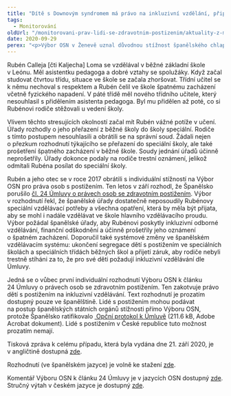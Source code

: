 ```yaml
---
title: "Dítě s Downovým syndromem má právo na inkluzivní vzdělání, připomíná Výbor OSN"
tags:
  - Monitorování
oldUrl: "/monitorovani-prav-lidi-se-zdravotnim-postizenim/aktuality-z-monitorovani/aktuality-z-monitorovani-2020/dite-s-downovym-syndromem-ma-pravo-na-inkluzivni-vzdelani-pripomina-vybor-osn/"
date: 2020-09-29
perex: "<p>Výbor OSN v Ženevě uznal důvodnou stížnost španělského chlapce jménem Rubén. Když se Rubén vzdělával již pátým rokem v běžné škole, rozhodly španělské úřady o jeho přeřazení do speciální školy. Zároveň zahájily trestní řízení proti jeho rodičům, které s přeřazením do speciální školy nesouhlasili. Výbor OSN řekl, že došlo k porušení Úmluvy o právech osob se zdravotním postižením. Španělsko musí Rubéna odškodnit, účinně prošetřit všechna jeho obvinění, zajistit mu odborné inkluzivní vzdělávání a ukončit segregaci dětí s postižením ve vzdělávání.</p>"
---
```


<!-- imported from the old website -->

<p>Rubén Calleja [čti Kaljecha] Loma se vzdělával v běžné základní škole v Leónu. Měl asistentku pedagoga a dobré vztahy se spolužáky. Když začal studovat čtvrtou třídu, situace ve škole se začala zhoršovat. Třídní učitel se k němu nechoval s respektem a Rubén čelil ve škole špatnému zacházení včetně fyzického napadení. V páté třídě měl nového třídního učitele, který nesouhlasil s přidělením asistenta pedagoga. Byl mu přidělen až poté, co si Rubénovi rodiče stěžovali u vedení školy. </p> <p>Vlivem těchto stresujících okolností začal mít Rubén vážné potíže v učení. Úřady rozhodly o jeho přeřazení z běžné školy do školy speciální. Rodiče s tímto postupem nesouhlasili a obrátili se na správní soud. Žádali nejen o přezkum rozhodnutí týkajícího se přeřazení do speciální školy, ale také prošetření špatného zacházení v běžné škole. Soudy jednání úřadů účinně neprošetřily. Úřady dokonce podaly na rodiče trestní oznámení, jelikož odmítali Rubéna posílat do speciální školy. </p> <p>Rubén a jeho otec se v roce 2017 obrátili s individuální stížností na Výbor OSN pro práva osob s postižením. Ten letos v září rozhodl, že Španělsko porušilo <a href="https://www.ochrance.cz/monitorovani-prav-lidi-se-zdravotnim-postizenim/umluva-o-pravech-osob-se-zdravotnim-postizenim/">čl. 24 Úmluvy o právech osob se zdravotním postižením</a>. Výbor v rozhodnutí řekl, že španělské úřady dostatečně neposoudily Rubénovy speciální vzdělávací potřeby a všechna opatření, která by měla být přijata, aby se mohl i nadále vzdělávat ve škole hlavního vzdělávacího proudu. Výbor požádal španělské úřady, aby Rubénovi poskytly inkluzivní odborné vzdělávání, finanční odškodnění a účinně prošetřily jeho oznámení o špatném zacházení. Doporučil také systémové změny ve španělském vzdělávacím systému: ukončení segregace dětí s postižením ve speciálních školách a speciálních třídách běžných škol a přijetí záruk, aby rodiče nebyli trestně stíháni za to, že pro své děti požadují inkluzivní vzdělávání dle Úmluvy.</p> <p>Jedná se o vůbec první individuální rozhodnutí Výboru OSN k článku 24 Úmluvy o právech osob se zdravotním postižením. Ten zakotvuje právo dětí s postižením na inkluzivní vzdělávání. Text rozhodnutí je prozatím dostupný pouze ve španělštině. Lidé s postižením mohou podávat na postup španělských státních orgánů stížnosti přímo Výboru OSN, protože Španělsko ratifikovalo <a title="Otevření do nového okna" href="https://www.ochrance.cz/fileadmin/user_upload/CRPD/Umluva-protokol-CJ.pdf" target="_blank"><img alt="" src="https://www.ochrance.cz/typo3/ext/od_linkdesc/icons/pdf.gif" class="od_linkdesc_icon" /> Opční protokol k Úmluvě</a> (211.6 kB, Adobe Acrobat dokument). Lidé s postižením v České republice tuto možnost prozatím nemají. </p> <p>Tisková zpráva k celému případu, která byla vydána dne 21. září 2020, je v angličtině dostupná <a href="https://www.ohchr.org/EN/NewsEvents/Pages/DisplayNews.aspx?NewsID=26263&amp;LangID=E" target="_blank">zde</a>.</p> <p>Rozhodnutí (ve španělském jazyce) je volně ke stažení <a href="https://tbinternet.ohchr.org/_layouts/15/treatybodyexternal/Download.aspx?symbolno=CRPD/C/23/D/41/2017&amp;Lang=en" target="_blank">zde</a>. </p> <p>Komentář Výboru OSN k článku 24 Úmluvy je v jazycích OSN dostupný <a href="https://tbinternet.ohchr.org/_layouts/15/treatybodyexternal/Download.aspx?symbolno=CRPD/C/GC/4&amp;Lang=en" target="_blank">zde</a>. Stručný výtah v českém jazyce je dostupný <a href="https://www.vlada.cz/assets/ppov/rlp/vybory/pro-prava-ditete/ze-zasedani-vyboru/Vytah-z-Obecneho-komentare-Vyboru-OSN-k-pravu-na-inkluzivni-vzdelavani.pdf" target="_blank">zde</a>.</p>
